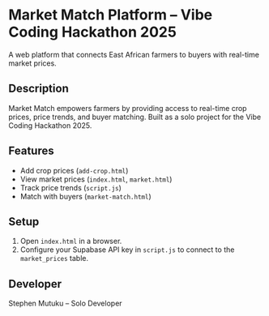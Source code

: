 # Market Match Platform – Vibe Coding Hackathon 2025

A web platform that connects East African farmers to buyers with real-time market prices.

## Description
Market Match empowers farmers by providing access to real-time crop prices, price trends, and buyer matching. Built as a solo project for the Vibe Coding Hackathon 2025.

## Features
- Add crop prices (`add-crop.html`)
- View market prices (`index.html`, `market.html`)
- Track price trends (`script.js`)
- Match with buyers (`market-match.html`)

## Setup
1. Open `index.html` in a browser.
2. Configure your Supabase API key in `script.js` to connect to the `market_prices` table.

## Developer
Stephen Mutuku – Solo Developer
